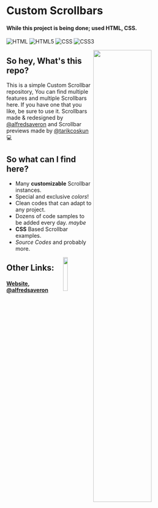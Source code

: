 <h1>Custom Scrollbars</h2>
<h4 align="left">While this project is being done; used HTML, CSS.</h4>
<p align="left">
  <img alt="HTML" src="https://img.shields.io/badge/HTML-239120?style=for-the-badge&logo=html5&logoColor=white"/>
  <img alt="HTML5" src="https://img.shields.io/badge/HTML5-E34F26?style=for-the-badge&logo=html5&logoColor=white"/>
  <img alt="CSS" src="https://img.shields.io/badge/CSS-239120?&style=for-the-badge&logo=css3&logoColor=white"/>
<img alt="CSS3" src="https://img.shields.io/badge/CSS3-1572B6?style=for-the-badge&logo=css3&logoColor=white"/>
</p>

<img width="55%" align="right" src="https://cdn.discordapp.com/attachments/745937151094423642/851521736481964052/scrolls.png">

<h2>So hey, What's this repo?</h2>
This is a simple Custom Scrollbar repository, You can find multiple features and multiple Scrollbars here. If you have one that you like, be sure to use it. Scrollbars made & redesigned by <a href="https://github.com/alfredsaveron">@alfredsaveron</a> and Scrollbar previews made by <a href="https://github.com/tarikcoskun">@tarikcoskun</a> 💻

## So what can I find here?
- Many **customizable** Scrollbar instances.
- Special and exclusive *colors*!
- Clean codes that can adapt to any project.
- Dozens of code samples to be added every day. *maybe*
- **CSS** Based Scrollbar examples.
- *Source Codes* and probably more.

<img width="15%" align="right" src="https://cdn.discordapp.com/attachments/831447689274851339/851523678591254589/68747470733a2f2f656d6f6a6970656469612d75732e73332e6475616c737461636b2e75732d776573742d312e616d617a6f.png">

<h2 align="left">Other Links:</h2>
<h4 align="left"> <a href="https://alfs.ga">Website</a>, <a href="https://github.com/alfredsaveron">@alfredsaveron</a>
